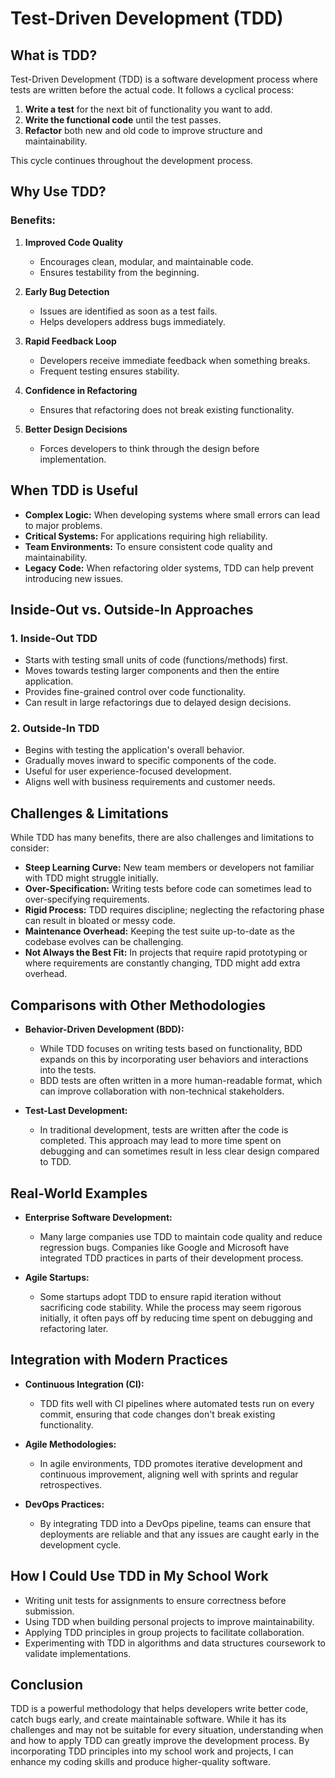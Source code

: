 # Test-Driven Development (TDD)

## What is TDD?
Test-Driven Development (TDD) is a software development process where tests are written before the actual code. It follows a cyclical process:

1. **Write a test** for the next bit of functionality you want to add.
2. **Write the functional code** until the test passes.
3. **Refactor** both new and old code to improve structure and maintainability.

This cycle continues throughout the development process.

## Why Use TDD?
### Benefits:
1. **Improved Code Quality**  
   - Encourages clean, modular, and maintainable code.
   - Ensures testability from the beginning.

2. **Early Bug Detection**  
   - Issues are identified as soon as a test fails.
   - Helps developers address bugs immediately.

3. **Rapid Feedback Loop**  
   - Developers receive immediate feedback when something breaks.
   - Frequent testing ensures stability.

4. **Confidence in Refactoring**  
   - Ensures that refactoring does not break existing functionality.

5. **Better Design Decisions**  
   - Forces developers to think through the design before implementation.

## When TDD is Useful
- **Complex Logic:** When developing systems where small errors can lead to major problems.
- **Critical Systems:** For applications requiring high reliability.
- **Team Environments:** To ensure consistent code quality and maintainability.
- **Legacy Code:** When refactoring older systems, TDD can help prevent introducing new issues.

## Inside-Out vs. Outside-In Approaches
### 1. Inside-Out TDD
- Starts with testing small units of code (functions/methods) first.
- Moves towards testing larger components and then the entire application.
- Provides fine-grained control over code functionality.
- Can result in large refactorings due to delayed design decisions.

### 2. Outside-In TDD
- Begins with testing the application's overall behavior.
- Gradually moves inward to specific components of the code.
- Useful for user experience-focused development.
- Aligns well with business requirements and customer needs.

## Challenges & Limitations
While TDD has many benefits, there are also challenges and limitations to consider:
- **Steep Learning Curve:** New team members or developers not familiar with TDD might struggle initially.
- **Over-Specification:** Writing tests before code can sometimes lead to over-specifying requirements.
- **Rigid Process:** TDD requires discipline; neglecting the refactoring phase can result in bloated or messy code.
- **Maintenance Overhead:** Keeping the test suite up-to-date as the codebase evolves can be challenging.
- **Not Always the Best Fit:** In projects that require rapid prototyping or where requirements are constantly changing, TDD might add extra overhead.

## Comparisons with Other Methodologies
- **Behavior-Driven Development (BDD):**  
  - While TDD focuses on writing tests based on functionality, BDD expands on this by incorporating user behaviors and interactions into the tests.
  - BDD tests are often written in a more human-readable format, which can improve collaboration with non-technical stakeholders.

- **Test-Last Development:**  
  - In traditional development, tests are written after the code is completed. This approach may lead to more time spent on debugging and can sometimes result in less clear design compared to TDD.

## Real-World Examples
- **Enterprise Software Development:**  
  - Many large companies use TDD to maintain code quality and reduce regression bugs. Companies like Google and Microsoft have integrated TDD practices in parts of their development process.
  
- **Agile Startups:**  
  - Some startups adopt TDD to ensure rapid iteration without sacrificing code stability. While the process may seem rigorous initially, it often pays off by reducing time spent on debugging and refactoring later.

## Integration with Modern Practices
- **Continuous Integration (CI):**  
  - TDD fits well with CI pipelines where automated tests run on every commit, ensuring that code changes don't break existing functionality.
  
- **Agile Methodologies:**  
  - In agile environments, TDD promotes iterative development and continuous improvement, aligning well with sprints and regular retrospectives.
  
- **DevOps Practices:**  
  - By integrating TDD into a DevOps pipeline, teams can ensure that deployments are reliable and that any issues are caught early in the development cycle.

## How I Could Use TDD in My School Work
- Writing unit tests for assignments to ensure correctness before submission.
- Using TDD when building personal projects to improve maintainability.
- Applying TDD principles in group projects to facilitate collaboration.
- Experimenting with TDD in algorithms and data structures coursework to validate implementations.

## Conclusion
TDD is a powerful methodology that helps developers write better code, catch bugs early, and create maintainable software. While it has its challenges and may not be suitable for every situation, understanding when and how to apply TDD can greatly improve the development process. By incorporating TDD principles into my school work and projects, I can enhance my coding skills and produce higher-quality software.

